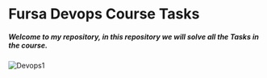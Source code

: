 #  Fursa Devops Course Tasks
##### Welcome to my repository, in this repository we will solve all the Tasks in the course.

![Devops1](https://user-images.githubusercontent.com/40535130/202862426-4db242fa-4d71-4a7f-9de5-3b6bd658ef22.jpeg)
